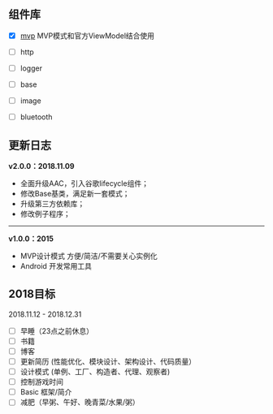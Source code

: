 ## 组件库
- [x] [mvp](./basics/mvp) MVP模式和官方ViewModel结合使用
- [ ] http
- [ ] logger
- [ ] base
- [ ] image
- [ ] bluetooth


## 更新日志

**v2.0.0：2018.11.09**
- 全面升级AAC，引入谷歌lifecycle组件；
- 修改Base基类，满足新一套模式；
- 升级第三方依赖库；
- 修改例子程序；
---


**v1.0.0：2015**
- MVP设计模式 方便/简洁/不需要关心实例化
- Android 开发常用工具


## 2018目标 
2018.11.12 - 2018.12.31
- [ ] 早睡（23点之前休息）
- [ ] 书籍
- [ ] 博客
- [ ] 更新简历 (性能优化、模块设计、架构设计、代码质量）
- [ ] 设计模式 (单例、工厂、构造者、代理、观察者)
- [ ] 控制游戏时间
- [ ] Basic 框架/简介
- [ ] 减肥（早粥、午好、晚青菜/水果/粥）
